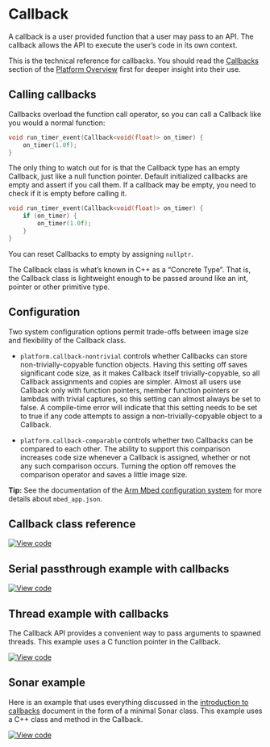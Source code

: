 # Callback

A callback is a user provided function that a user may pass to an API. The callback allows the API to execute the user’s code in its own context.

This is the technical reference for callbacks. You should read the [Callbacks](../apis/platform-concepts.html#callbacks) section of the [Platform Overview](../apis/platform-concepts.html) first for deeper insight into their use.

## Calling callbacks

Callbacks overload the function call operator, so you can call a Callback like you would a normal function:

```c++
void run_timer_event(Callback<void(float)> on_timer) {
    on_timer(1.0f);
}
```

The only thing to watch out for is that the Callback type has an empty Callback, just like a null function pointer. Default initialized callbacks are empty and assert if you call them. If a callback may be empty, you need to check if it is empty before calling it.

``` c++
void run_timer_event(Callback<void(float)> on_timer) {
    if (on_timer) {
        on_timer(1.0f);
    }
}
```

You can reset Callbacks to empty by assigning `nullptr`.

The Callback class is what’s known in C++ as a “Concrete Type”. That is, the Callback class is lightweight enough to be passed around like an int, pointer or other primitive type.

## Configuration

Two system configuration options permit trade-offs between image size and flexibility of the Callback class.

* `platform.callback-nontrivial` controls whether Callbacks can store non-trivially-copyable function objects. Having this setting off saves significant code size, as it makes Callback itself trivially-copyable, so all Callback assignments and copies are simpler. Almost all users use Callback only with function pointers, member function pointers or lambdas with trivial captures, so this setting can almost always be set to false. A compile-time error will indicate that this setting needs to be set to true if any code attempts to assign a non-trivially-copyable object to a Callback.

* `platform.callback-comparable` controls whether two Callbacks can be compared to each other. The ability to support this comparison increases code size whenever a Callback is assigned, whether or not any such comparison occurs. Turning the option off removes the comparison operator and saves a little image size.

<span class="tips">**Tip:** See the documentation of the [Arm Mbed configuration system](../program-setup/advanced-configuration.html) for more details about `mbed_app.json`. </span>

## Callback class reference

[![View code](https://www.mbed.com/embed/?type=library)](https://os.mbed.com/docs/mbed-os/development/mbed-os-api-doxy/classmbed_1_1_callback.html)

## Serial passthrough example with callbacks
[![View code](https://www.mbed.com/embed/?url=https://github.com/ARMmbed/mbed-os-snippet-Callback_SerialPassthrough/)](https://github.com/ARMmbed/mbed-os-snippet-Callback_SerialPassthrough/blob/master/main.cpp)

## Thread example with callbacks

The Callback API provides a convenient way to pass arguments to spawned threads. This example uses a C function pointer in the Callback.

 [![View code](https://www.mbed.com/embed/?url=https://github.com/ARMmbed/mbed-os-snippet-Threading_with_callback/)](https://github.com/ARMmbed/mbed-os-snippet-Threading_with_callback/blob/master/main.cpp)

## Sonar example

Here is an example that uses everything discussed in the [introduction to callbacks](../apis/platform-concepts.html#callbacks) document in the form of a minimal Sonar class. This example uses a C++ class and method in the Callback.

[![View code](https://www.mbed.com/embed/?url=https://github.com/ARMmbed/mbed-os-snippet-Sonar)](https://github.com/ARMmbed/mbed-os-snippet-Sonar/blob/master/main.cpp)
